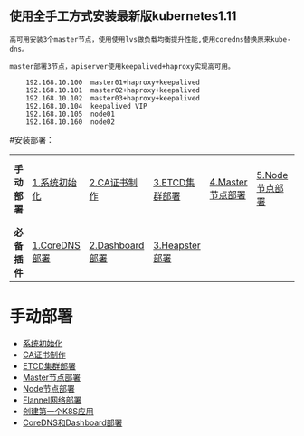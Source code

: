 ## 使用全手工方式安装最新版kubernetes1.11

    高可用安装3个master节点，使用使用lvs做负载均衡提升性能,使用coredns替换原来kube-dns。

    master部署3节点，apiserver使用keepalived+haproxy实现高可用。

        192.168.10.100  master01+haproxy+keepalived
        192.168.10.101  master02+haproxy+keepalived
        192.168.10.102  master03+haproxy+keepalived
        192.168.10.104  keepalived VIP
        192.168.10.105  node01
        192.168.10.160  node02


 #安装部署：


<table border="0">
    <tr>
            <td><strong>手动部署</strong></td>
            <td><a href="kubernetes/1.11/doc/系统初始化.md">1.系统初始化</a></td>
            <td><a href="kubernetes/1.11/doc/CA证书制作.md">2.CA证书制作</a></td>
            <td><a href="kubernetes/1.11/doc/ETCD集群部署.md">3.ETCD集群部署</a></td>
            <td><a href="kubernetes/1.11/doc/Master节点部署.md">4.Master节点部署</a></td>
            <td><a href="kubernetes/1.11/doc/Node节点部署.md">5.Node节点部署</a></td>
            <td><a href="kubernetes/1.11/doc/flannel部署.md">6.Flannel部署</a></td>
            <td><a href="doc/app.md">7.应用创建</a></td>
    </tr>
    <tr>
            <td><strong>必备插件</strong></td>
            <td><a href="doc/CoreDNS.md">1.CoreDNS部署</a></td>
            <td><a href="doc/dashboard.md">2.Dashboard部署</a></td>
            <td><a href="doc/heapster.md">3.Heapster部署</a></td>
    </tr>
</table>



# 手动部署
- [系统初始化](kubernetes/1.11/doc/系统初始化.md)
- [CA证书制作](kubernetes/1.11/doc/CA证书制作.md)
- [ETCD集群部署](kubernetes/1.11/doc/ETCD集群部署.md)
- [Master节点部署](kubernetes/1.11/doc/Master节点部署.md)
- [Node节点部署](kubernetes/1.11/doc/Node节点部署.md)
- [Flannel网络部署](kubernetes/1.11/doc/flannel部署.md)
- [创建第一个K8S应用](kubernetes/1.11/doc/app.md)
- [CoreDNS和Dashboard部署](kubernetes/1.11/doc/CoreDNS.md)
